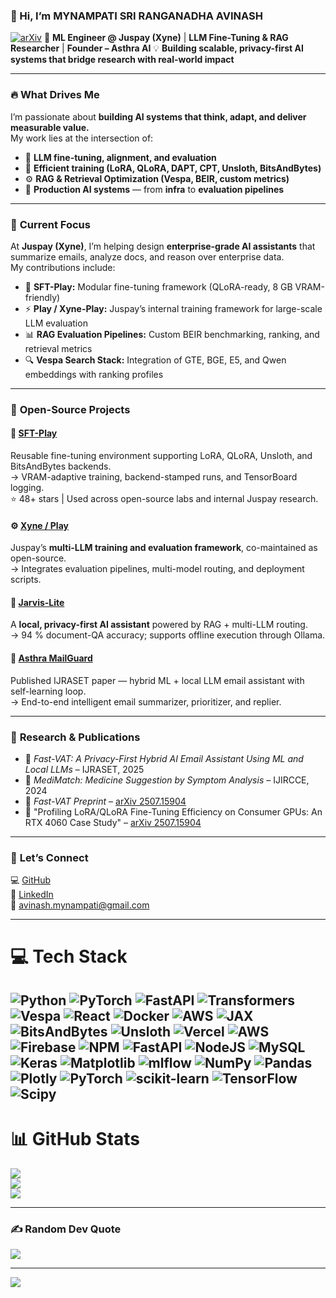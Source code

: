 ### 👋 Hi, I’m **MYNAMPATI SRI RANGANADHA AVINASH**  
[![arXiv](https://img.shields.io/badge/arXiv-2507.15904-b31b1b.svg)](https://arxiv.org/abs/2507.15904)
🚀 **ML Engineer @ Juspay (Xyne)** | **LLM Fine-Tuning & RAG Researcher** | **Founder – Asthra AI**
💡 **Building scalable, privacy-first AI systems that bridge research with real-world impact**

---

### 🔥 **What Drives Me**
I’m passionate about **building AI systems that think, adapt, and deliver measurable value.**  
My work lies at the intersection of:
- 🧠 **LLM fine-tuning, alignment, and evaluation**
- 🧩 **Efficient training (LoRA, QLoRA, DAPT, CPT, Unsloth, BitsAndBytes)**
- ⚙️ **RAG & Retrieval Optimization (Vespa, BEIR, custom metrics)**
- 🧱 **Production AI systems** — from **infra** to **evaluation pipelines**

---

### 🎯 **Current Focus**
At **Juspay (Xyne)**, I’m helping design **enterprise-grade AI assistants** that summarize emails, analyze docs, and reason over enterprise data.  
My contributions include:
- 🧬 **SFT-Play:** Modular fine-tuning framework (QLoRA-ready, 8 GB VRAM-friendly)  
- ⚡ **Play / Xyne-Play:** Juspay’s internal training framework for large-scale LLM evaluation  
- 📊 **RAG Evaluation Pipelines:** Custom BEIR benchmarking, ranking, and retrieval metrics  
- 🔍 **Vespa Search Stack:** Integration of GTE, BGE, E5, and Qwen embeddings with ranking profiles  

---

### 🧩 **Open-Source Projects**

#### 🧠 [SFT-Play](https://github.com/Ashx098/sft-play)
Reusable fine-tuning environment supporting LoRA, QLoRA, Unsloth, and BitsAndBytes backends.  
→ VRAM-adaptive training, backend-stamped runs, and TensorBoard logging.  
⭐ 48+ stars | Used across open-source labs and internal Juspay research.

#### ⚙️ [Xyne / Play](https://github.com/xynehq/play)
Juspay’s **multi-LLM training and evaluation framework**, co-maintained as open-source.  
→ Integrates evaluation pipelines, multi-model routing, and deployment scripts.

#### 🤖 [Jarvis-Lite](https://github.com/Ashx098/jarvis-lite)
A **local, privacy-first AI assistant** powered by RAG + multi-LLM routing.  
→ 94 % document-QA accuracy; supports offline execution through Ollama.

#### 📨 [Asthra MailGuard](https://www.ijraset.com/best-journal/asthra-mailguard-a-privacy-first-hybrid-ai-email-assistant-using-ml-and-local-llms)
Published IJRASET paper — hybrid ML + local LLM email assistant with self-learning loop.  
→ End-to-end intelligent email summarizer, prioritizer, and replier.


---

### 🧱 **Research & Publications**
- 📄 *Fast-VAT: A Privacy-First Hybrid AI Email Assistant Using ML and Local LLMs* – IJRASET, 2025  
- 📄 *MediMatch: Medicine Suggestion by Symptom Analysis* – IJIRCCE, 2024  
- 🧾 *Fast-VAT Preprint* – [arXiv 2507.15904](https://arxiv.org/abs/2507.15904)  
- 🧾 "Profiling LoRA/QLoRA Fine-Tuning Efficiency on Consumer GPUs: An RTX 4060 Case Study" – [arXiv 2507.15904](https://arxiv.org/abs/2509.12229)  

---

### 💬 **Let’s Connect**
💻 [GitHub](https://github.com/Ashx098)  
🔗 [LinkedIn](https://www.linkedin.com/in/avinash-mynampati-744583234)  
📧 [avinash.mynampati@gmail.com](mailto:avinash.mynampati@gmail.com)

---

# 💻 **Tech Stack**
![Python](https://img.shields.io/badge/python-3670A0?style=for-the-badge&logo=python&logoColor=ffdd54)
![PyTorch](https://img.shields.io/badge/PyTorch-%23EE4C2C.svg?style=for-the-badge&logo=PyTorch&logoColor=white)
![FastAPI](https://img.shields.io/badge/FastAPI-005571?style=for-the-badge&logo=fastapi)
![Transformers](https://img.shields.io/badge/Transformers-HuggingFace-yellow?style=for-the-badge)
![Vespa](https://img.shields.io/badge/Vespa-Search-blue?style=for-the-badge)
![React](https://img.shields.io/badge/react-%2320232a.svg?style=for-the-badge&logo=react&logoColor=%2361DAFB)
![Docker](https://img.shields.io/badge/docker-%230db7ed.svg?style=for-the-badge&logo=docker&logoColor=white)
![AWS](https://img.shields.io/badge/AWS-%23FF9900.svg?style=for-the-badge&logo=amazon-aws&logoColor=white)
![JAX](https://img.shields.io/badge/JAX-%23f4a261.svg?style=for-the-badge)
![BitsAndBytes](https://img.shields.io/badge/BitsAndBytes-black?style=for-the-badge)
![Unsloth](https://img.shields.io/badge/Unsloth-green?style=for-the-badge)
![Vercel](https://img.shields.io/badge/vercel-%23000000.svg?style=for-the-badge&logo=vercel&logoColor=white) ![AWS](https://img.shields.io/badge/AWS-%23FF9900.svg?style=for-the-badge&logo=amazon-aws&logoColor=white) ![Firebase](https://img.shields.io/badge/firebase-%23039BE5.svg?style=for-the-badge&logo=firebase) ![NPM](https://img.shields.io/badge/NPM-%23CB3837.svg?style=for-the-badge&logo=npm&logoColor=white) ![FastAPI](https://img.shields.io/badge/FastAPI-005571?style=for-the-badge&logo=fastapi) ![NodeJS](https://img.shields.io/badge/node.js-6DA55F?style=for-the-badge&logo=node.js&logoColor=white) 
![MySQL](https://img.shields.io/badge/mysql-4479A1.svg?style=for-the-badge&logo=mysql&logoColor=white) ![Keras](https://img.shields.io/badge/Keras-%23D00000.svg?style=for-the-badge&logo=Keras&logoColor=white) ![Matplotlib](https://img.shields.io/badge/Matplotlib-%23ffffff.svg?style=for-the-badge&logo=Matplotlib&logoColor=black) ![mlflow](https://img.shields.io/badge/mlflow-%23d9ead3.svg?style=for-the-badge&logo=numpy&logoColor=blue) ![NumPy](https://img.shields.io/badge/numpy-%23013243.svg?style=for-the-badge&logo=numpy&logoColor=white) ![Pandas](https://img.shields.io/badge/pandas-%23150458.svg?style=for-the-badge&logo=pandas&logoColor=white) ![Plotly](https://img.shields.io/badge/Plotly-%233F4F75.svg?style=for-the-badge&logo=plotly&logoColor=white) ![PyTorch](https://img.shields.io/badge/PyTorch-%23EE4C2C.svg?style=for-the-badge&logo=PyTorch&logoColor=white) ![scikit-learn](https://img.shields.io/badge/scikit--learn-%23F7931E.svg?style=for-the-badge&logo=scikit-learn&logoColor=white) ![TensorFlow](https://img.shields.io/badge/TensorFlow-%23FF6F00.svg?style=for-the-badge&logo=TensorFlow&logoColor=white) ![Scipy](https://img.shields.io/badge/SciPy-%230C55A5.svg?style=for-the-badge&logo=scipy&logoColor=%white)
---

# 📊 **GitHub Stats**
![](https://github-readme-stats.vercel.app/api?username=Ashx098&theme=highcontrast&hide_border=false&include_all_commits=true&count_private=true)<br/>
![](https://nirzak-streak-stats.vercel.app/?user=Ashx098&theme=highcontrast&hide_border=false)<br/>
![](https://github-readme-stats.vercel.app/api/top-langs/?username=Ashx098&theme=highcontrast&hide_border=false&layout=compact)

---

### ✍️ Random Dev Quote
![](https://quotes-github-readme.vercel.app/api?type=horizontal&theme=radical)

---
[![](https://visitcount.itsvg.in/api?id=Ashx098&icon=0&color=0)](https://visitcount.itsvg.in)

<!-- Proudly maintained by Avinash | Updated Oct 2025 -->
